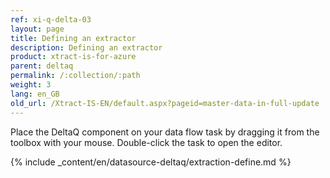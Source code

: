```yaml
---
ref: xi-q-delta-03
layout: page
title: Defining an extractor
description: Defining an extractor
product: xtract-is-for-azure
parent: deltaq
permalink: /:collection/:path
weight: 3
lang: en_GB
old_url: /Xtract-IS-EN/default.aspx?pageid=master-data-in-full-update
---
```


Place the DeltaQ component on your data flow task by dragging it from the toolbox with your mouse. Double-click the task to open the editor.

{% include _content/en/datasource-deltaq/extraction-define.md %}
